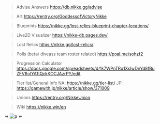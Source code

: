 >Advise Answers
https://db.nikke.gg/advise

>Art
https://rentry.org/GoddessofVictoryNikke

>Blueprints
https://nikke.gg/lost-relics-blueprint-chapter-locations/

>Live2D Visualizer
https://nikke-db.pages.dev/

>Lost Relics
https://nikke.gg/lost-relics/

>Polls (beta/ diveass team roster related)
https://poal.me/sohzf2

>Progression Calculator
https://docs.google.com/spreadsheets/d/1k7WPnTRu1XsIwDnYd8fBuZFV8otYA1tQckKOCJAzrPY/edit

>Tier list/General Info
NA: https://nikke.gg/tier-list/
JP: https://gamewith.jp/nikke/article/show/371009

>Unions
https://rentry.org/NikkeUnion

>Wiki
https://nikke.win/en

-> ![p](https://i.imgur.com/C53Mx9O.gif) <-